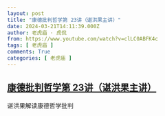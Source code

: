```yaml
---
layout: post
title: "康德批判哲学第 23讲（谌洪果主讲）"
date: 2024-03-21T14:11:39.000Z
author: 老虎庙 · 虎侃
from: https://www.youtube.com/watch?v=clLC0ABFK4c
tags: [ 老虎庙 ]
comments: True
categories: [ 老虎庙 ]
---
```

<!--1711030299000-->
[康德批判哲学第 23讲（谌洪果主讲）](https://www.youtube.com/watch?v=clLC0ABFK4c)
------

<div>
谌洪果解读康德哲学批判
</div>

